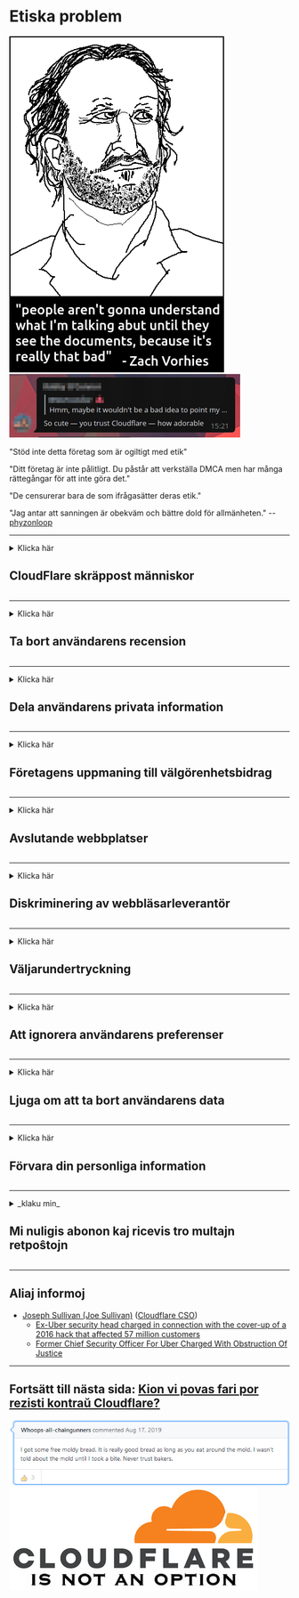 # Etiska problem

![](../image/itsreallythatbad.jpg)
![](../image/telegram/c81238387627b4bfd3dcd60f56d41626.jpg)

"Stöd inte detta företag som är ogiltigt med etik"

"Ditt företag är inte pålitligt. Du påstår att verkställa DMCA men har många rättegångar för att inte göra det."

"De censurerar bara de som ifrågasätter deras etik."

"Jag antar att sanningen är obekväm och bättre dold för allmänheten."  -- [phyzonloop](https://twitter.com/phyzonloop)


---


<details>
<summary>Klicka här

## CloudFlare skräppost människor
</summary>


Cloudflare skickar skräppostmeddelanden till icke-Cloudflare-användare.

- Skicka bara e-postmeddelanden till prenumeranter som har valt
- När användaren säger "stopp", sluta sedan skicka e-post

Det är så enkelt. Men Cloudflare bryr sig inte.
Cloudflare sa att användningen av deras tjänst kan stoppa alla spammare eller angripare.
Hur kan vi stoppa Cloudflare utan att aktivera Cloudflare?


| 🖼 | 🖼 |
| --- | --- |
| ![](../image/cfspam01.jpg) | ![](../image/cfspam03.jpg) |
| ![](../image/cfspam02.jpg) | ![](../image/cfspambrittany.jpg)<br>![](../image/cfspamtwtr.jpg) |

</details>

---

<details>
<summary>Klicka här

## Ta bort användarens recension
</summary>


Cloudflare censurerar negativa recensioner.
Om du skickar anti-Cloudflare-text på Twitter har du en chans att få ett svar från Cloudflare-anställd med meddelandet "Nej, det är inte".
Om du publicerar en negativ recension på någon granskningswebbplats kommer de att försöka censurera den.


| 🖼 | 🖼 |
| --- | --- |
| ![](../image/cfcenrev_01.jpg)<br>![](../image/cfcenrev_02.jpg) | ![](../image/cfcenrev_03.jpg) |

</details>

---

<details>
<summary>Klicka här

## Dela användarens privata information
</summary>


Cloudflare har ett enormt trakasseringsproblem.
Cloudflare delar personlig information om dem som klagar över värdplatser.
De ber dig ibland att ange ditt riktiga ID.
Om du inte vill bli trakasserad, angripen, överraskad eller dödad bör du hålla dig borta från Cloudflared-webbplatser.


| 🖼 | 🖼 |
| --- | --- |
| ![](../image/cfdox_what.jpg) | ![](../image/cfdox_swat.jpg) |
| ![](../image/cfdox_kill.jpg) | ![](../image/cfdox_threat.jpg) |
| ![](../image/cfdox_dox.jpg) | ![](../image/cfdox_ex1.jpg) |
| ![](../image/cfabuseform.jpg) | ![](../image/cfdox_ex2.jpg) |

</details>

---

<details>
<summary>Klicka här

## Företagens uppmaning till välgörenhetsbidrag
</summary>


CloudFlare ber om välgörenhetsbidrag.
Det är ganska skrämmande att ett amerikanskt företag skulle be om välgörenhet tillsammans med ideella organisationer som har goda syften.
Om du gillar att blockera människor eller slösa bort andras tid kanske du vill beställa några pizzor för Cloudflare-anställda.


![](../image/cfdonate.jpg)

</details>

---

<details>
<summary>Klicka här

## Avslutande webbplatser
</summary>


Vad gör du om din webbplats plötsligt går ner?
Det finns rapporter om att Cloudflare tar bort användarens konfiguration eller stoppar tjänsten utan någon varning, tyst.
Vi föreslår att du hittar en bättre leverantör.

![](../image/cftmnt.jpg)

</details>

---

<details>
<summary>Klicka här

## Diskriminering av webbläsarleverantör
</summary>


CloudFlare ger förmånsbehandling för de som använder Firefox samtidigt som de använder fientlig behandling till användare av icke-Tor-Browser över Tor.
Tor-användare av vilka med rätta vägrar att utföra icke-javascript får också fientlig behandling.
Denna ojämlikhet i tillträde är ett nätmässigt neutralitetsmissbruk och ett missbruk av makt.

![](../image/browdifftbcx.gif)

- Vänster: Tor Browser, Right: Chrome. Samma IP-adress.

![](../image/browserdiff.jpg)

- Vänster: Tor Browser Javascript Disabled, Cookie Enabled
- Höger: Chrome Javascript aktiverat, cookie inaktiverat

![](../image/cfsiryoublocked.jpg)

- QuteBrowser (mindre webbläsare) utan Tor (Clearnet IP)

| ***Webbläsare*** | ***Åtkomstbehandling*** |
| --- | --- |
| Tor Browser (Javascript aktiverat) | åtkomst tillåten |
| Firefox (Javascript aktiverat) | åtkomst försämrad |
| Chromium (Javascript aktiverat) | åtkomst försämrad |
| Chromium or Firefox (Javascript inaktiverat) | tillträde beviljas ej |
| Chromium or Firefox (Cookie inaktiverad) | tillträde beviljas ej |
| QuteBrowser | tillträde beviljas ej |
| lynx | tillträde beviljas ej |
| w3m | tillträde beviljas ej |
| wget | tillträde beviljas ej |


Varför inte använda ljudknappen för att lösa enkel utmaning?

Ja, det finns en ljudknapp, men den fungerar inte alltid över Tor.
Du får detta meddelande när du klickar på det:

```
Försök igen senare
Din dator eller nätverk kan skicka automatiserade frågor.
För att skydda våra användare kan vi inte behandla din begäran just nu.
För mer information besök vår hjälp sida
```

</details>

---

<details>
<summary>Klicka här

## Väljarundertryckning
</summary>


Väljare i amerikanska stater registrerar sig för att i slutändan rösta via statssekreterarens webbplats i staten där de bor.
Republikanskontrollerade statssekretariatskontor deltar i väljarundertryckning genom att stänga av statssekreterarens webbplats genom Cloudflare.
Cloudflares fientliga behandling av Tor-användare, dess MITM-position som en centraliserad global övervakningspunkt och dess skadliga roll totalt sett gör potentiella väljare ovilliga att registrera sig.
Särskilt liberaler tenderar att omfamna integritet.
Väljarregistreringsformulär samlar känslig information om en väljares politiska lutning, personliga fysiska adress, personnummer och födelsedatum.
De flesta stater gör endast en delmängd av denna information allmänt tillgänglig, men Cloudflare ser all den informationen när någon registrerar sig för att rösta.

Observera att pappersregistrering inte kringgår Cloudflare eftersom sekreteraren för anställda för statlig datainmatning troligen kommer att använda Cloudflare-webbplatsen för att ange uppgifterna.

| 🖼 | 🖼 |
| --- | --- |
| ![](../image/cfvotm_01.jpg) | ![](../image/cfvotm_02.jpg) |

- Change.org är en berömd webbplats för att samla röster och vidta åtgärder.
“människor överallt startar kampanjer, mobiliserar supportrar och arbetar med beslutsfattare för att driva lösningar.”
Tyvärr kan många inte se Change.org alls på grund av Cloudflares aggressiva filter.
De blockeras från att underteckna framställningen och utesluter dem från en demokratisk process.
Att använda annan plattform som inte är molnklar, som OpenPetition, hjälper till att avhjälpa problemet.

| 🖼 | 🖼 |
| --- | --- |
| ![](../image/changeorgasn.jpg) | ![](../image/changeorgtor.jpg) |

- Cloudflares "Athenian Project" erbjuder gratis skydd på företagsnivå till statliga och lokala valwebbplatser.
De sa att "deras valkretsar kan få tillgång till valinformation och väljarregistrering", men det är en lögn eftersom många bara inte kan surfa på webbplatsen alls.

</details>

---

<details>
<summary>Klicka här

## Att ignorera användarens preferenser
</summary>


Om du väljer bort något, förväntar du dig att du inte får något e-postmeddelande om det.
Cloudflare ignorerar användarens preferenser och delar data med tredjepartsföretag utan kundens samtycke.
Om du använder deras gratisplan skickar de ibland e-post till dig där du ber om att köpa månadsabonnemang.

![](../image/cfviopl_tp.jpg)

</details>

---

<details>
<summary>Klicka här

## Ljuga om att ta bort användarens data
</summary>


Enligt denna ex-cloudflare-kundens blogg ljuger Cloudflare om att ta bort konton.
Idag förvarar många företag dina uppgifter efter att du har stängt eller tagit bort ditt konto.
De flesta bra företag nämner om det i sin integritetspolicy.
Cloudflare? Nej.

```
2019-08-05 CloudFlare skickade en bekräftelse på att de har tagit bort mitt konto.
2019-10-02 Jag fick ett e-postmeddelande från CloudFlare "eftersom jag är kund"
```

Cloudflare visste inte om ordet "ta bort".
Om det verkligen tas bort, varför fick denna ex-kund ett e-postmeddelande?
Han nämnde också att Cloudflares sekretesspolicy inte nämner om den.

```
Deras nya integritetspolicy nämner inte att bevara data under ett år.
```

![](../image/cfviopl_notdel.jpg)

Hur kan du lita på Cloudflare om deras integritetspolicy är en LIE?

</details>

---

<details>
<summary>Klicka här

## Förvara din personliga information
</summary>


Att ta bort Cloudflare-konto är svårt.

```
Skicka in en supportbiljett med hjälp av kategorin "Konto",
och begära kontot radering i meddelandekroppen.
Du får inte ha några domäner eller kreditkort kopplade till ditt konto innan du begär att raderas.
```

Du kommer att få detta bekräftelsemail.

![](../image/cf_deleteandkeep.jpg)

"Vi har börjat behandla din raderingsbegäran" men "Vi kommer att fortsätta att lagra din personliga information".

Kan du "lita på" detta?

</details>

---

<details>
<summary>_klaku min_

## Mi nuligis abonon kaj ricevis tro multajn retpoŝtojn
</summary>


La uzanto nuligis sian 'Cloudflare stream' abonon kaj li ricevas retpoŝtajn memorigilojn ĉiutage por rememorigi lin pri nuligita abono.
Ne estas malaprobita butono. Kiel vi ĉesas ĉi tiun frenezon?

![](../image/barrageemailcancelsubscription.jpg)

Cloudflare diris al ĉi tiu uzanto kontakti subtenteamo kaj peti ĉiujn viajn enhavojn forigi.

- [t](https://web.archive.org/web/20210412165334/https://twitter.com/JohnHaldson/status/1381651569247088650)

</details>

---

## Aliaj informoj

- [Joseph Sullivan (Joe Sullivan)](../cloudflare_inc/cloudflare_members.md) ([Cloudflare CSO](https://twitter.com/eastdakota/status/1296522269313785862))
  - [Ex-Uber security head charged in connection with the cover-up of a 2016 hack that affected 57 million customers](https://www.businessinsider.com/uber-data-hack-security-head-joe-sullivan-charged-cover-up-2020-8)
  - [Former Chief Security Officer For Uber Charged With Obstruction Of Justice](https://www.justice.gov/usao-ndca/pr/former-chief-security-officer-uber-charged-obstruction-justice)


---

## Fortsätt till nästa sida:   [Kion vi povas fari por rezisti kontraŭ Cloudflare?](sv.action.md)

![](../image/freemoldybread.jpg)
![](../image/cfisnotanoption.jpg)
